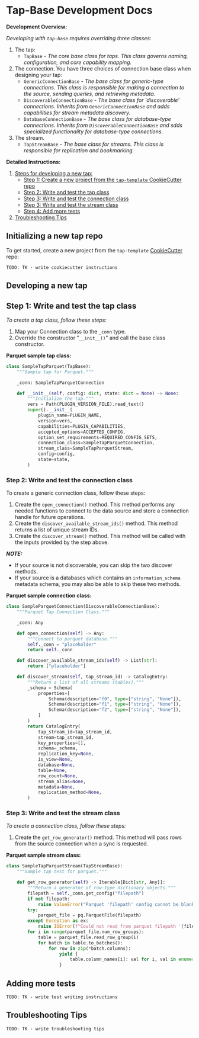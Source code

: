 # Tap-Base Development Docs

**Development Overview:**

_Developing with `tap-base` requires overriding three classes:_

1. The tap:
    - `TapBase` - _The core base class for taps. This class governs naming, configuration, and core capability mapping._
2. The connection. You have three choices of connection base class when designing your tap:
    - `GenericConnectionBase` - _The base class for generic-type connections. This class is responsible for making a connection to the source, sending queries, and retrieving metadata._
    - `DiscoverableConnectionBase` - _The base class for 'discoverable' connections. Inherits from `GenericConnectionBase` and adds capabilities for stream metadata discovery._
    - `DatabaseConnectionBase` - _The base class for database-type connections. Inherits from `DiscoverableConnectionBase` and sdds specialized functionality for database-type connections._
3. The stream.
    - `TapStreamBase` - _The base class for streams. This class is responsible for replication and bookmarking._

**Detailed Instructions:**

1. [Steps for developing a new tap:](#steps-for-developing-a-new-tap)
    - [Step 1: Create a new project from the `tap-template` CookieCutter repo](#step-1-create-a-new-project-from-the-tap-template-cookiecutter-repo)
    - [Step 2: Write and test the tap class](#step-2-write-and-test-the-tap-class)
    - [Step 3: Write and test the connection class](#step-3-write-and-test-the-connection-class)
    - [Step 3: Write and test the stream class](#step-3-write-and-test-the-stream-class)
    - [Step 4: Add more tests](#step-4-add-more-tests)
2. [Troubleshooting Tips](#troubleshooting-tips)

## Initializing a new tap repo

To get started, create a new project from the `tap-template` [CookieCutter](https://cookiecutter.readthedocs.io) repo:

`TODO: TK - write cookiecutter instructions`

## Developing a new tap

## Step 1: Write and test the tap class

_To create a tap class, follow these steps:_

1. Map your Connection class to the `_conn` type.
2. Override the constructor "`__init__()`" and call the base class constructor.

**Parquet sample tap class:**

```py
class SampleTapParquet(TapBase):
    """Sample tap for Parquet."""

    _conn: SampleTapParquetConnection

    def __init__(self, config: dict, state: dict = None) -> None:
        """Initialize the tap."""
        vers = Path(PLUGIN_VERSION_FILE).read_text()
        super().__init__(
            plugin_name=PLUGIN_NAME,
            version=vers,
            capabilities=PLUGIN_CAPABILITIES,
            accepted_options=ACCEPTED_CONFIG,
            option_set_requirements=REQUIRED_CONFIG_SETS,
            connection_class=SampleTapParquetConnection,
            stream_class=SampleTapParquetStream,
            config=config,
            state=state,
        )
```

### Step 2: Write and test the connection class

To create a generic connection class, follow these steps:

1. Create the `open_connection()` method. This method performs any needed functions to connect to the data source and store a connection handle for future operations.
2. Create the `discover_available_stream_ids()` method. This method returns a list of unique stream IDs.
3. Create the `discover_stream()` method. This method will be called with the inputs provided by the step above.

_**NOTE:**_

- If your source is not discoverable, you can skip the two discover methods.
- If your source is a databases which contains an `information_schema` metadata schema, you may also be able to skip these two methods.

**Parquet sample connection class:**

```py
class SampleParquetConnection(DiscoverableConnectionBase):
    """Parquet Tap Connection Class."""

    _conn: Any

    def open_connection(self) -> Any:
        """Connect to parquet database."""
        self._conn = "placeholder"
        return self._conn

    def discover_available_stream_ids(self) -> List[str]:
        return ["placeholder"]

    def discover_stream(self, tap_stream_id) -> CatalogEntry:
        """Return a list of all streams (tables)."""
        _schema = Schema(
            properties=[
                Schema(description="f0", type=["string", "None"]),
                Schema(description="f1", type=["string", "None"]),
                Schema(description="f2", type=["string", "None"]),
            ]
        )
        return CatalogEntry(
            tap_stream_id=tap_stream_id,
            stream=tap_stream_id,
            key_properties=[],
            schema=_schema,
            replication_key=None,
            is_view=None,
            database=None,
            table=None,
            row_count=None,
            stream_alias=None,
            metadata=None,
            replication_method=None,
        )
```

### Step 3: Write and test the stream class

_To create a connection class, follow these steps:_

1. Create the `get_row_generator()` method. This method will pass rows from the source connection when a sync is requested.

**Parquet sample stream class:**

```py
class SampleTapParquetStream(TapStreamBase):
    """Sample tap test for parquet."""

    def get_row_generator(self) -> Iterable[Dict[str, Any]]:
        """Return a generator of row-type dictionary objects."""
        filepath = self._conn.get_config("filepath")
        if not filepath:
            raise ValueError("Parquet 'filepath' config cannot be blank.")
        try:
            parquet_file = pq.ParquetFile(filepath)
        except Exception as ex:
            raise IOError(f"Could not read from parquet filepath '{filepath}': {ex}")
        for i in range(parquet_file.num_row_groups):
            table = parquet_file.read_row_group(i)
            for batch in table.to_batches():
                for row in zip(*batch.columns):
                    yield {
                        table.column_names[i]: val for i, val in enumerate(row, start=0)
                    }
```

## Adding more tests

`TODO: TK - write test writing instructions`

## Troubleshooting Tips

`TODO: TK - write troubleshooting tips`
